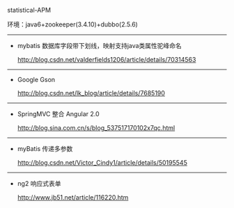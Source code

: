 statistical-APM

环境：java6+zookeeper(3.4.10)+dubbo(2.5.6)

------

- mybatis 数据库字段带下划线，映射支持java类属性驼峰命名

  http://blog.csdn.net/valderfields1206/article/details/70314563

------

- Google Gson

  http://blog.csdn.net/lk_blog/article/details/7685190

------

- SpringMVC 整合 Angular 2.0

  http://blog.sina.com.cn/s/blog_537517170102x7qc.html

------

- myBatis 传递多参数

  http://blog.csdn.net/Victor_Cindy1/article/details/50195545

------

- ng2 响应式表单

  http://www.jb51.net/article/116220.htm